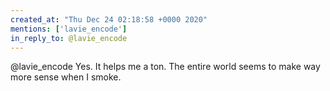 ```yaml
---
created_at: "Thu Dec 24 02:18:58 +0000 2020"
mentions: ['lavie_encode']
in_reply_to: @lavie_encode
---
```


@lavie_encode Yes. It helps me a ton. The entire world seems to make way more sense when I smoke.